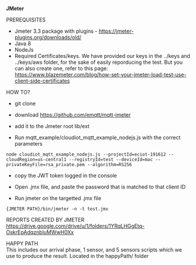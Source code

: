 **JMeter**

PREREQUISITES

- Jmeter 3.3 package with plugins - https://jmeter-plugins.org/downloads/old/
- Java 8
- NodeJs
- Required Certificates/keys. We have provided our keys in the ../keys and ../keys/aws folder, for the sake of easily reporducing the test. But you can also create one, refer to this page: https://www.blazemeter.com/blog/how-set-your-jmeter-load-test-use-client-side-certificates


HOW TO?
- git clone
- download https://github.com/emqtt/mqtt-jmeter
- add it to the Jmeter root lib/ext

- Run mqtt_example/cloudiot_mqtt_example_nodejs.js with the correct parameters
```
node cloudiot_mqtt_example_nodejs.js --projectId=eciot-191612 --cloudRegion=us-central1 --registryId=test --deviceId=mac --privateKeyFile=rsa_private.pem --algorithm=RS256
```
- copy the JWT token logged in the console
- Open .jmx file, and paste the password that is matched to that client ID 

- Run jmeter on the targetted .jmx file
```
{JMETER PATH}/bin/jmeter -n -t test.jmx
```

REPORTS CREATED BY JMETER </br>
https://drive.google.com/drive/u/1/folders/1YRqLHGgEtq-OskrEpAdqznbluMWwH0Xx

HAPPY PATH </br>
This includes our arrival phase, 1 sensor, and 5 sensors scripts which we use to produce the result. Located in the happyPath/ folder

